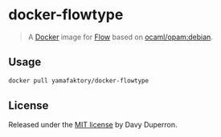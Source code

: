 # docker-flowtype

> A [Docker](https://www.docker.com/) image for [Flow](https://flowtype.org/) based on [ocaml/opam:debian](https://github.com/ocaml/opam-dockerfiles).

## Usage

```bash
docker pull yamafaktory/docker-flowtype
```

## License

Released under the [MIT license](https://opensource.org/licenses/MIT) by Davy Duperron.
